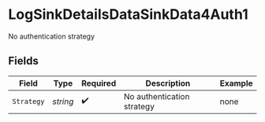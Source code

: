 # LogSinkDetailsDataSinkData4Auth1

No authentication strategy


## Fields

| Field                      | Type                       | Required                   | Description                | Example                    |
| -------------------------- | -------------------------- | -------------------------- | -------------------------- | -------------------------- |
| `Strategy`                 | *string*                   | :heavy_check_mark:         | No authentication strategy | none                       |